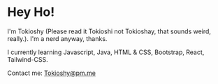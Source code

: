# Hey Ho!

I'm Tokioshy (Please read it Tokioshi not Tokioshay, that sounds weird, really.). I'm a nerd anyway, thanks.

I currently learning Javascript, Java, HTML & CSS, Bootstrap, React, Tailwind-CSS.

Contact me: Tokioshy@pm.me
